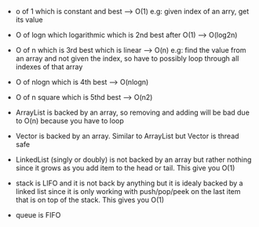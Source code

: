 - o of 1 which is constant and best --> O(1) e.g: given index of an arry, get its value
- O of logn which logarithmic which is 2nd best after O(1) --> O(log2n)
- O of n  which is 3rd best which is linear --> O(n) e.g: find the value from an array and not given the index, so have to possibly loop through all indexes of that array
- O of nlogn which is 4th best --> O(nlogn)
- O of n square which is 5thd best --> O(n2)


- ArrayList is backed by an array, so removing and adding will be bad due to O(n) because you have to loop
- Vector is backed by an array. Similar to ArrayList but Vector is thread safe
- LinkedList (singly or doubly) is not backed by an array but rather nothing since it grows as you add item to the head or tail. This give you O(1)
- stack is LIFO and it is not back by anything but it is idealy backed by a linked list since it is only working with push/pop/peek on the last item that is on top of the stack. This gives you O(1)
- queue is FIFO
